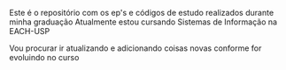 Este é o repositório com os ep's e códigos de estudo realizados durante minha graduação
Atualmente estou cursando Sistemas de Informação na EACH-USP

Vou procurar ir atualizando e adicionando coisas novas conforme for evoluindo no curso
